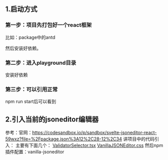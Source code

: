 
## 1.启动方式
### 第一步：项目先打包好一个react框架
比如：package中的antd

然后安装好依赖。

### 第二步：进入playground目录
安装好依赖

### 第三步：可以引用正常
npm run start后可以看到

## 2.引入当前的jsoneditor编辑器
参考：官网：https://codesandbox.io/p/sandbox/svelte-jsoneditor-react-59wxz?file=%2Fpackage.json%3A12%2C28-12%2C34
讲项目中的代码引入：
主要有下面几个：
[ValidatorSelector.tsx](packages/playground/src/components/ValidatorSelector.tsx)
[VanillaJSONEditor.css](packages/playground/src/components/VanillaJSONEditor.css)
然后npm插件配置：vanilla-jsoneditor




